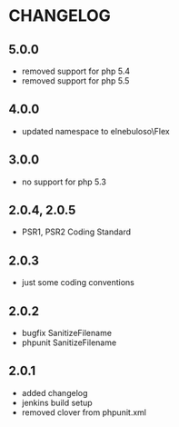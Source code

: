 # CHANGELOG

## 5.0.0

- removed support for php 5.4
- removed support for php 5.5

## 4.0.0

- updated namespace to elnebuloso\Flex

## 3.0.0

- no support for php 5.3

## 2.0.4, 2.0.5

- PSR1, PSR2 Coding Standard

## 2.0.3

- just some coding conventions

## 2.0.2

- bugfix SanitizeFilename
- phpunit SanitizeFilename

## 2.0.1

- added changelog
- jenkins build setup
- removed clover from phpunit.xml